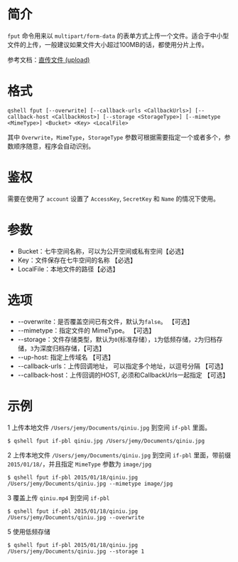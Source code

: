# 简介
`fput` 命令用来以 `multipart/form-data` 的表单方式上传一个文件。适合于中小型文件的上传，一般建议如果文件大小超过100MB的话，都使用分片上传。

参考文档：[直传文件 (upload)](http://developer.qiniu.com/code/v6/api/kodo-api/up/upload.html)

# 格式
```
qshell fput [--overwrite] [--callback-urls <CallbackUrls>] [--callback-host <CallbackHost>] [--storage <StorageType>] [--mimetype <MimeType>] <Bucket> <Key> <LocalFile>
```

其中 `Overwrite`，`MimeType`，`StorageType` 参数可根据需要指定一个或者多个，参数顺序随意，程序会自动识别。

# 鉴权
需要在使用了 `account` 设置了 `AccessKey`, `SecretKey` 和 `Name` 的情况下使用。

# 参数
- Bucket：七牛空间名称，可以为公开空间或私有空间【必选】
- Key：文件保存在七牛空间的名称 【必选】
- LocalFile：本地文件的路径【必选】
  
# 选项
- --overwrite：是否覆盖空间已有文件，默认为`false`。 【可选】
- --mimetype：指定文件的 MimeType。 【可选】
- --storage：文件存储类型，默认为`0`(标准存储），`1`为低频存储，`2`为归档存储，`3`为深度归档存储，【可选】
- --up-host: 指定上传域名 【可选】
- --callback-urls：上传回调地址， 可以指定多个地址，以逗号分隔 【可选】
- --callback-host：上传回调的HOST, 必须和CallbackUrls一起指定 【可选】

# 示例
1 上传本地文件 `/Users/jemy/Documents/qiniu.jpg` 到空间 `if-pbl` 里面。
```
$ qshell fput if-pbl qiniu.jpg /Users/jemy/Documents/qiniu.jpg
```

2 上传本地文件 `/Users/jemy/Documents/qiniu.jpg` 到空间 `if-pbl` 里面，带前缀 `2015/01/18/`，并且指定 `MimeType` 参数为 `image/jpg`
```
$ qshell fput if-pbl 2015/01/18/qiniu.jpg /Users/jemy/Documents/qiniu.jpg --mimetype image/jpg
```

3 覆盖上传 `qiniu.mp4` 到空间 `if-pbl`
```
$ qshell fput if-pbl 2015/01/18/qiniu.jpg /Users/jemy/Documents/qiniu.jpg --overwrite
```

5 使用低频存储
```
$ qshell fput if-pbl 2015/01/18/qiniu.jpg /Users/jemy/Documents/qiniu.jpg --storage 1
```
